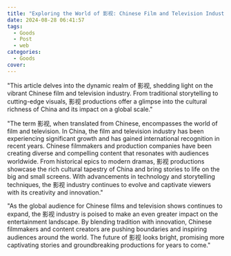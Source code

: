 ```yaml
---
title: "Exploring the World of 影视: Chinese Film and Television Industry"
date: 2024-08-28 06:41:57
tags:
  - Goods
  - Post
  - web
categories:
  - Goods
cover: 
---
```


"This article delves into the dynamic realm of 影视, shedding light on the vibrant Chinese film and television industry. From traditional storytelling to cutting-edge visuals, 影视 productions offer a glimpse into the cultural richness of China and its impact on a global scale."

"The term 影视, when translated from Chinese, encompasses the world of film and television. In China, the film and television industry has been experiencing significant growth and has gained international recognition in recent years. Chinese filmmakers and production companies have been creating diverse and compelling content that resonates with audiences worldwide. From historical epics to modern dramas, 影视 productions showcase the rich cultural tapestry of China and bring stories to life on the big and small screens. With advancements in technology and storytelling techniques, the 影视 industry continues to evolve and captivate viewers with its creativity and innovation."

"As the global audience for Chinese films and television shows continues to expand, the 影视 industry is poised to make an even greater impact on the entertainment landscape. By blending tradition with innovation, Chinese filmmakers and content creators are pushing boundaries and inspiring audiences around the world. The future of 影视 looks bright, promising more captivating stories and groundbreaking productions for years to come."
